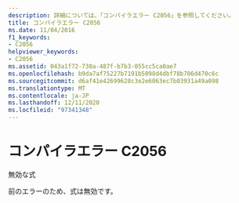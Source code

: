 ```yaml
---
description: 詳細については、「コンパイラエラー C2056」を参照してください。
title: コンパイラエラー C2056
ms.date: 11/04/2016
f1_keywords:
- C2056
helpviewer_keywords:
- C2056
ms.assetid: 043a1f72-738a-487f-b7b3-055cc5ca0ae7
ms.openlocfilehash: b9da7af75227b7191b5098d4dbf78b706d470c6c
ms.sourcegitcommit: d6af41e42699628c3e2e6063ec7b03931a49a098
ms.translationtype: MT
ms.contentlocale: ja-JP
ms.lasthandoff: 12/11/2020
ms.locfileid: "97341348"
---
```

# <a name="compiler-error-c2056"></a>コンパイラエラー C2056

無効な式

前のエラーのため、式は無効です。
